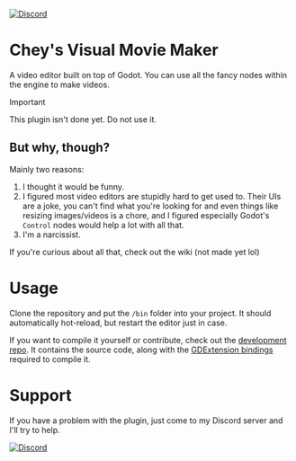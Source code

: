 [![Discord](https://img.shields.io/discord/1146846558508302366.svg?colorB=7289DA&style=for-the-badge&logo=data:image/png;base64,iVBORw0KGgoAAAANSUhEUgAAAHYAAABWAgMAAABnZYq0AAAACVBMVEUAAB38%2FPz%2F%2F%2F%2Bm8P%2F9AAAAAXRSTlMAQObYZgAAAAFiS0dEAIgFHUgAAAAJcEhZcwAACxMAAAsTAQCanBgAAAAHdElNRQfhBxwQJhxy2iqrAAABoElEQVRIx7WWzdGEIAyGgcMeKMESrMJ6rILZCiiBg4eYKr%2Fd1ZAfgXFm98sJfAyGNwno3G9sLucgYGpQ4OGVRxQTREMDZjF7ILSWjoiHo1n%2BE03Aw8p7CNY5IhkYd%2F%2F6MtO3f8BNhR1QWnarCH4tr6myl0cWgUVNcfMcXACP1hKrGMt8wcAyxide7Ymcgqale7hN6846uJCkQxw6GG7h2MH4Czz3cLqD1zHu0VOXMfZjHLoYvsdd0Q7ZvsOkafJ1P4QXxrWFd14wMc60h8JKCbyQvImzlFjyGoZTKzohwWR2UzSONHhYXBQOaKKsySsahwGGDnb%2FiYPJw22sCqzirSULYy1qtHhXGbtgrM0oagBV4XiTJok3GoLoDNH8ooTmBm7ZMsbpFzi2bgPGoXWXME6XT%2BRJ4GLddxJ4PpQy7tmfoU2HPN6cKg%2BledKHBKlF8oNSt5w5g5o8eXhu1IOlpl5kGerDxIVT%2BztzKepulD8utXqpChamkzzuo7xYGk%2FkpSYuviLXun5bzdRf0Krejzqyz7Z3p0I1v2d6HmA07dofmS48njAiuMgAAAAASUVORK5CYII%3D)](https://discord.gg/ZuUWPaSrHa)
# Chey's Visual Movie Maker
A video editor built on top of Godot. You can use all the fancy nodes within the engine to make videos.

> [!IMPORTANT]
> This plugin isn't done yet. Do not use it.

## But why, though?
Mainly two reasons:
1) I thought it would be funny.
2) I figured most video editors are stupidly hard to get used to. Their UIs are a joke, you can't find what you're looking for and even things like resizing images/videos is a chore, and I figured especially Godot's `Control` nodes would help a lot with all that.
3) I'm a narcissist.

If you're curious about all that, check out the wiki (not made yet lol)

# Usage
Clone the repository and put the `/bin` folder into your project. It should automatically hot-reload, but restart the editor just in case.

If you want to compile it yourself or contribute, check out the [development repo](https://github.com/peachey2k2/cheys-visual-movie-maker-dev). It contains the source code, along with the [GDExtension bindings](https://github.com/godotengine/godot-cpp) required to compile it.


# Support
If you have a problem with the plugin, just come to my Discord server and I'll try to help.

[![Discord](https://discordapp.com/api/guilds/1146846558508302366/widget.png?style=banner3)](https://discord.gg/ZuUWPaSrHa)
